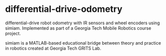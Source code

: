 # differential-drive-odometry
differential-drive robot odometry with IR sensors and wheel encoders using simiam. Implemented as part of a Georgia Tech Mobile Robotics course project.

simiam is a MATLAB-based educational bridge between theory and practice in robotics created at Georgia Tech GRITS Lab.
